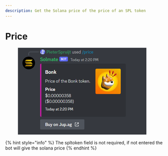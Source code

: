 ```yaml
---
description: Get the Solana price of the price of an SPL token
---
```


# Price

<figure><img src="../.gitbook/assets/image (14).png" alt=""><figcaption></figcaption></figure>

{% hint style="info" %}
The spltoken field is not required, if not entered the bot will give the solana price
{% endhint %}
